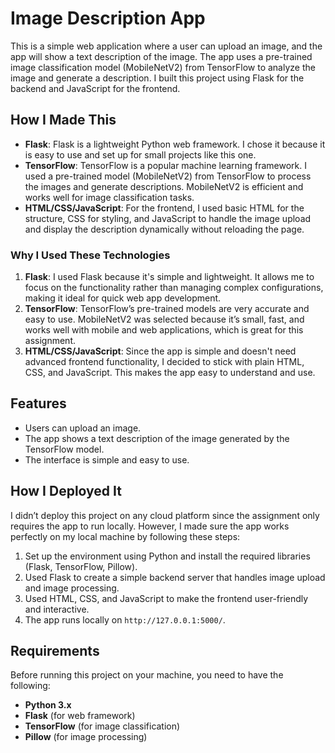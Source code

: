 # Image Description App

This is a simple web application where a user can upload an image, and the app will show a text description of the image. The app uses a pre-trained image classification model (MobileNetV2) from TensorFlow to analyze the image and generate a description. I built this project using Flask for the backend and JavaScript for the frontend.

## How I Made This



- **Flask**: Flask is a lightweight Python web framework. I chose it because it is easy to use and set up for small projects like this one.
- **TensorFlow**: TensorFlow is a popular machine learning framework. I used a pre-trained model (MobileNetV2) from TensorFlow to process the images and generate descriptions. MobileNetV2 is efficient and works well for image classification tasks.
- **HTML/CSS/JavaScript**: For the frontend, I used basic HTML for the structure, CSS for styling, and JavaScript to handle the image upload and display the description dynamically without reloading the page.

### Why I Used These Technologies

1. **Flask**: I used Flask because it's simple and lightweight. It allows me to focus on the functionality rather than managing complex configurations, making it ideal for quick web app development.
2. **TensorFlow**: TensorFlow’s pre-trained models are very accurate and easy to use. MobileNetV2 was selected because it’s small, fast, and works well with mobile and web applications, which is great for this assignment.
3. **HTML/CSS/JavaScript**: Since the app is simple and doesn't need advanced frontend functionality, I decided to stick with plain HTML, CSS, and JavaScript. This makes the app easy to understand and use.

## Features

- Users can upload an image.
- The app shows a text description of the image generated by the TensorFlow model.
- The interface is simple and easy to use.

## How I Deployed It

I didn’t deploy this project on any cloud platform since the assignment only requires the app to run locally. However, I made sure the app works perfectly on my local machine by following these steps:

1. Set up the environment using Python and install the required libraries (Flask, TensorFlow, Pillow).
2. Used Flask to create a simple backend server that handles image upload and image processing.
3. Used HTML, CSS, and JavaScript to make the frontend user-friendly and interactive.
4. The app runs locally on `http://127.0.0.1:5000/`.

## Requirements

Before running this project on your machine, you need to have the following:

- **Python 3.x**
- **Flask** (for web framework)
- **TensorFlow** (for image classification)
- **Pillow** (for image processing)

